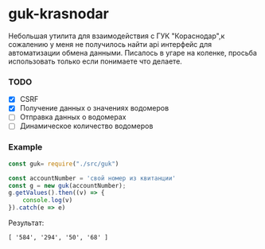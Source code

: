 # guk-krasnodar
Небольшая утилита для взаимодействия с ГУК "Кораснодар",к сожалению у меня не получилось найти api интерфейс для автоматизации обмена данными. 
Писалось в угаре на коленке, просьба использовать только если понимаете что делаете.
### TODO

- [X] CSRF
- [x] Получение данных о значениях водомеров
- [ ] Отправка данных о водомерах
- [ ] Динамическое количество водомеров

### Example

```JavaScript
const guk= require("./src/guk")

const accountNumber = 'свой номер из квитанции'
const g = new guk(accountNumber);
g.getValues().then((v) => {
    console.log(v)
}).catch(e => e)
```
Результат:
```
[ '584', '294', '50', '68' ]
```

